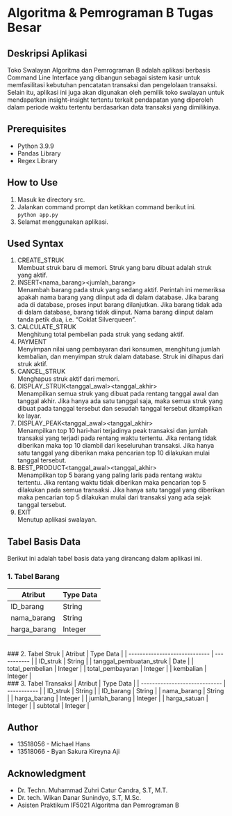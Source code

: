 # Algoritma & Pemrograman B Tugas Besar

## Deskripsi Aplikasi
Toko Swalayan Algoritma dan Pemrograman B adalah aplikasi berbasis Command Line Interface yang dibangun sebagai sistem kasir untuk memfasilitasi kebutuhan pencatatan transaksi dan pengelolaan transaksi. Selain itu, aplikasi ini juga akan digunakan oleh pemilik toko swalayan untuk mendapatkan insight-insight tertentu terkait pendapatan yang diperoleh dalam periode waktu tertentu berdasarkan data transaksi yang dimilikinya.

## Prerequisites
* Python 3.9.9
* Pandas Library
* Regex Library

## How to Use
1. Masuk ke directory src.
2. Jalankan command prompt dan ketikkan command berikut ini.<br>
``` python app.py ```
3. Selamat menggunakan aplikasi.

## Used Syntax
1. CREATE_STRUK<br>
Membuat struk baru di memori. Struk yang baru dibuat adalah struk yang aktif.
2. INSERT<spasi><nama_barang><spasi><jumlah_barang><br>
Menambah barang pada struk yang sedang aktif. Perintah ini memeriksa apakah nama barang yang
diinput ada di dalam database. Jika barang ada di database, proses input barang dilanjutkan. Jika
barang tidak ada di dalam database, barang tidak diinput. Nama barang diinput dalam tanda petik
dua, i.e. “Coklat Silverqueen”.
3. CALCULATE_STRUK<br>
Menghitung total pembelian pada struk yang sedang aktif.
4. PAYMENT<spasi><nominal><br>
Menyimpan nilai uang pembayaran dari konsumen, menghitung jumlah kembalian, dan
menyimpan struk dalam database. Struk ini dihapus dari struk aktif.
5. CANCEL_STRUK<br>
Menghapus struk aktif dari memori.
6. DISPLAY_STRUK<spasi><tanggal_awal><spasi><tanggal_akhir><br>
Menampilkan semua struk yang dibuat pada rentang tanggal awal dan tanggal akhir. Jika hanya
ada satu tanggal saja, maka semua struk yang dibuat pada tanggal tersebut dan sesudah tanggal
tersebut ditampilkan ke layar.
7. DISPLAY_PEAK<spasi><tanggal_awal><spasi><tanggal_akhir><br>
Menampilkan top 10 hari-hari terjadinya peak transaksi dan jumlah transaksi yang terjadi pada
rentang waktu tertentu. Jika rentang tidak diberikan maka top 10 diambil dari keseluruhan transaksi.
Jika hanya satu tanggal yang diberikan maka pencarian top 10 dilakukan mulai tanggal tersebut.
8. BEST_PRODUCT<spasi><tanggal_awal><spasi><tanggal_akhir><br>
Menampilkan top 5 barang yang paling laris pada rentang waktu tertentu. Jika rentang waktu tidak
diberikan maka pencarian top 5 dilakukan pada semua transaksi. Jika hanya satu tanggal yang
diberikan maka pencarian top 5 dilakukan mulai dari transaksi yang ada sejak tanggal tersebut.
9. EXIT<br>
Menutup aplikasi swalayan.

## Tabel Basis Data
Berikut ini adalah tabel basis data yang dirancang dalam aplikasi ini.

### 1. Tabel Barang
| Atribut     | Type Data   |
| ----------- | ----------- |
| ID_barang   | String      |
| nama_barang | String      |
| harga_barang| Integer     |
<br>
### 2. Tabel Struk
| Atribut                      | Type Data   |
| ----------------------------- | ----------- |
| ID_struk                      | String      |
| tanggal_pembuatan_struk       | Date        |
| total_pembelian               | Integer     |
| total_pembayaran              | Integer     |
| kembalian                     | Integer     |
<br>
### 3. Tabel Transaksi
| Atribut                      | Type Data   |
| ----------------------------- | ----------- |
| ID_struk                      | String      |
| ID_barang                     | String      |
| nama_barang                   | String      |
| harga_barang                  | Integer     |
| jumlah_barang                 | Integer     |
| harga_satuan                  | Integer     |
| subtotal                      | Integer     |

## Author
* 13518056 - Michael Hans
* 13518066 - Byan Sakura Kireyna Aji

## Acknowledgment
* Dr. Techn. Muhammad Zuhri Catur Candra, S.T, M.T.
* Dr. tech. Wikan Danar Sunindyo, S.T, M.Sc.
* Asisten Praktikum IF5021 Algoritma dan Pemrograman B